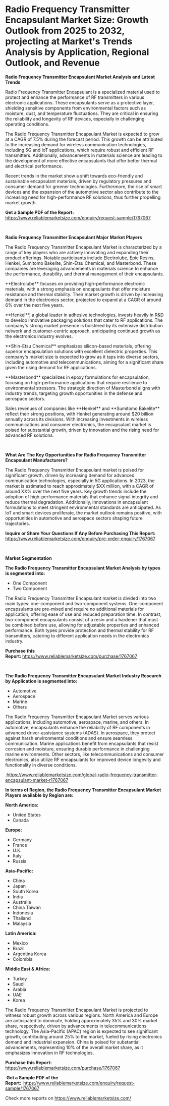 <p><h1>Radio Frequency Transmitter Encapsulant Market Size: Growth Outlook from 2025 to 2032, projecting at Market's Trends Analysis by Application, Regional Outlook, and Revenue</h1></p><p><strong>Radio Frequency Transmitter Encapsulant Market Analysis and Latest Trends</strong></p>
<p><p>Radio Frequency Transmitter Encapsulant is a specialized material used to protect and enhance the performance of RF transmitters in various electronic applications. These encapsulants serve as a protective layer, shielding sensitive components from environmental factors such as moisture, dust, and temperature fluctuations. They are critical in ensuring the reliability and longevity of RF devices, especially in challenging operating conditions.</p><p>The Radio Frequency Transmitter Encapsulant Market is expected to grow at a CAGR of 7.5% during the forecast period. This growth can be attributed to the increasing demand for wireless communication technologies, including 5G and IoT applications, which require robust and efficient RF transmitters. Additionally, advancements in materials science are leading to the development of more effective encapsulants that offer better thermal and electrical performance.</p><p>Recent trends in the market show a shift towards eco-friendly and sustainable encapsulant materials, driven by regulatory pressures and consumer demand for greener technologies. Furthermore, the rise of smart devices and the expansion of the automotive sector also contribute to the increasing need for high-performance RF solutions, thus further propelling market growth.</p></p>
<p><strong>Get a Sample PDF of the Report:&nbsp;</strong> <a href="https://www.reliablemarketsize.com/enquiry/request-sample/1767067?utm_campaign=3537&utm_medium=2&utm_source=Github&utm_content=ia&utm_term=03042025&utm_id=radio-frequency-transmitter-encapsulant">https://www.reliablemarketsize.com/enquiry/request-sample/1767067</a></p>
<p>&nbsp;</p>
<p><strong>Radio Frequency Transmitter Encapsulant Major Market Players</strong></p>
<p><p>The Radio Frequency Transmitter Encapsulant Market is characterized by a range of key players who are actively innovating and expanding their product offerings. Notable participants include Electrolube, Epic Resins, Henkel, Sumitomo Bakelite, Shin-Etsu Chemical, and Masterbond. These companies are leveraging advancements in materials science to enhance the performance, durability, and thermal management of their encapsulants.</p><p>**Electrolube** focuses on providing high-performance electronic materials, with a strong emphasis on encapsulants that offer moisture resistance and thermal stability. Their market growth is driven by increasing demand in the electronics sector, projected to expand at a CAGR of around 6% over the next five years.</p><p>**Henkel**, a global leader in adhesive technologies, invests heavily in R&D to develop innovative packaging solutions that cater to RF applications. The company's strong market presence is bolstered by its extensive distribution network and customer-centric approach, anticipating continued growth as the electronics industry evolves.</p><p>**Shin-Etsu Chemical** emphasizes silicon-based materials, offering superior encapsulation solutions with excellent dielectric properties. This company's market size is expected to grow as it taps into diverse sectors, including automotive and telecommunications, aiming for a significant share given the rising demand for RF applications.</p><p>**Masterbond** specializes in epoxy formulations for encapsulation, focusing on high-performance applications that require resilience to environmental stressors. The strategic direction of Masterbond aligns with industry trends, targeting growth opportunities in the defense and aerospace sectors.</p><p>Sales revenues of companies like **Henkel** and **Sumitomo Bakelite** reflect their strong positions, with Henkel generating around $20 billion annually across its divisions. With increasing investments in wireless communications and consumer electronics, the encapsulant market is poised for substantial growth, driven by innovation and the rising need for advanced RF solutions.</p></p>
<p>&nbsp;</p>
<p><strong>What Are The Key Opportunities For Radio Frequency Transmitter Encapsulant Manufacturers?</strong></p>
<p><p>The Radio Frequency Transmitter Encapsulant market is poised for significant growth, driven by increasing demand for advanced communication technologies, especially in 5G applications. In 2023, the market is estimated to reach approximately $XX million, with a CAGR of around XX% over the next five years. Key growth trends include the adoption of high-performance materials that enhance signal integrity and reduce thermal degradation. Additionally, innovations in encapsulant formulations to meet stringent environmental standards are anticipated. As IoT and smart devices proliferate, the market outlook remains positive, with opportunities in automotive and aerospace sectors shaping future trajectories.</p></p>
<p><strong>Inquire or Share Your Questions If Any Before Purchasing This Report:</strong> <a href="https://www.reliablemarketsize.com/enquiry/pre-order-enquiry/1767067?utm_campaign=3537&utm_medium=2&utm_source=Github&utm_content=ia&utm_term=03042025&utm_id=radio-frequency-transmitter-encapsulant">https://www.reliablemarketsize.com/enquiry/pre-order-enquiry/1767067</a></p>
<p>&nbsp;</p>
<p><strong>Market Segmentation</strong></p>
<p><strong>The Radio Frequency Transmitter Encapsulant Market Analysis by types is segmented into:</strong></p>
<p><ul><li>One Component</li><li>Two Component</li></ul></p>
<p><p>The Radio Frequency Transmitter Encapsulant market is divided into two main types: one-component and two-component systems. One-component encapsulants are pre-mixed and require no additional materials for application, offering ease of use and reduced preparation time. In contrast, two-component encapsulants consist of a resin and a hardener that must be combined before use, allowing for adjustable properties and enhanced performance. Both types provide protection and thermal stability for RF transmitters, catering to different application needs in the electronics industry.</p></p>
<p><strong>Purchase this Report:&nbsp;</strong><a href="https://www.reliablemarketsize.com/purchase/1767067?utm_campaign=3537&utm_medium=2&utm_source=Github&utm_content=ia&utm_term=03042025&utm_id=radio-frequency-transmitter-encapsulant">https://www.reliablemarketsize.com/purchase/1767067</a></p>
<p>&nbsp;</p>
<p><strong>The Radio Frequency Transmitter Encapsulant Market Industry Research by Application is segmented into:</strong></p>
<p><ul><li>Automotive</li><li>Aerospace</li><li>Marine</li><li>Others</li></ul></p>
<p><p>The Radio Frequency Transmitter Encapsulant Market serves various applications, including automotive, aerospace, marine, and others. In automotive, encapsulants enhance the reliability of RF components in advanced driver-assistance systems (ADAS). In aerospace, they protect against harsh environmental conditions and ensure seamless communication. Marine applications benefit from encapsulants that resist corrosion and moisture, ensuring durable performance in challenging marine environments. Other sectors, like telecommunications and consumer electronics, also utilize RF encapsulants for improved device longevity and functionality in diverse conditions.</p></p>
<p><a href="https://www.reliablemarketsize.com/global-radio-frequency-transmitter-encapsulant-market-r1767067?utm_campaign=3537&utm_medium=2&utm_source=Github&utm_content=ia&utm_term=03042025&utm_id=radio-frequency-transmitter-encapsulant">&nbsp;https://www.reliablemarketsize.com/global-radio-frequency-transmitter-encapsulant-market-r1767067</a></p>
<p><strong>In terms of Region, the Radio Frequency Transmitter Encapsulant Market Players available by Region are:</strong></p>
<p>
    <p> <strong> North America: </strong>
        <ul>
            <li>United States</li>
            <li>Canada</li>
        </ul>
        </p> 
    <p> <strong> Europe: </strong>
        <ul>
            <li>Germany</li>
            <li>France</li>
            <li>U.K.</li>
            <li>Italy</li>
            <li>Russia</li>
        </ul>
        </p> 
    <p> <strong> Asia-Pacific: </strong>
        <ul>
            <li>China</li>
            <li>Japan</li>
            <li>South Korea</li>
            <li>India</li>
            <li>Australia</li>
            <li>China Taiwan</li>
            <li>Indonesia</li>
            <li>Thailand</li>
            <li>Malaysia</li>
        </ul>
        </p> 
    <p> <strong> Latin America: </strong>
        <ul>
            <li>Mexico</li>
            <li>Brazil</li>
            <li>Argentina Korea</li>
            <li>Colombia</li>
        </ul>
        </p> 
    <p> <strong> Middle East & Africa: </strong>
        <ul>
            <li>Turkey</li>
            <li>Saudi</li>
            <li>Arabia</li>
            <li>UAE</li>
            <li>Korea</li>
        </ul>
    </p>
    </p>
<p><p>The Radio Frequency Transmitter Encapsulant Market is projected to witness robust growth across various regions. North America and Europe are anticipated to dominate, holding approximately 35% and 30% market share, respectively, driven by advancements in telecommunications technology. The Asia-Pacific (APAC) region is expected to see significant growth, contributing around 25% to the market, fueled by rising electronics demand and industrial expansion. China is poised for substantial advancements, representing 10% of the overall market share, as it emphasizes innovation in RF technologies.</p></p>
<p><strong>Purchase this Report: </strong><a href="https://www.reliablemarketsize.com/purchase/1767067?utm_campaign=3537&utm_medium=2&utm_source=Github&utm_content=ia&utm_term=03042025&utm_id=radio-frequency-transmitter-encapsulant">https://www.reliablemarketsize.com/purchase/1767067</a></p>
<p>&nbsp;<strong>Get a Sample PDF of the Report:&nbsp;&nbsp;</strong><a href="https://www.reliablemarketsize.com/enquiry/request-sample/1767067?utm_campaign=3537&utm_medium=2&utm_source=Github&utm_content=ia&utm_term=03042025&utm_id=radio-frequency-transmitter-encapsulant">https://www.reliablemarketsize.com/enquiry/request-sample/1767067</a></p>
<p><strong></strong></p>
<p>Check more reports on <a href="https://www.reliablemarketsize.com/?utm_campaign=3537&utm_medium=2&utm_source=Github&utm_content=ia&utm_term=03042025&utm_id=radio-frequency-transmitter-encapsulant">https://www.reliablemarketsize.com/</a></p>